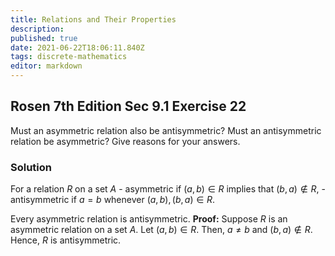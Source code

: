 ```yaml
---
title: Relations and Their Properties
description: 
published: true
date: 2021-06-22T18:06:11.840Z
tags: discrete-mathematics
editor: markdown
---
```


## Rosen 7th Edition Sec 9.1 Exercise 22
Must an asymmetric relation also be antisymmetric? Must an antisymmetric relation be asymmetric? Give reasons for your answers.

### Solution
For a relation $R$ on a set $A$ 
	- asymmetric if $(a, b) \in R$ implies that $(b, a) \notin R$, 
	- antisymmetric if $a=b$ whenever $(a, b),(b, a) \in R$.
  
Every asymmetric relation is antisymmetric. 
**Proof:** Suppose $R$ is an asymmetric relation on a set $A$. Let $(a, b) \in R$. Then, $a \neq b$ and $(b, a) \notin R$. Hence, $R$ is antisymmetric.